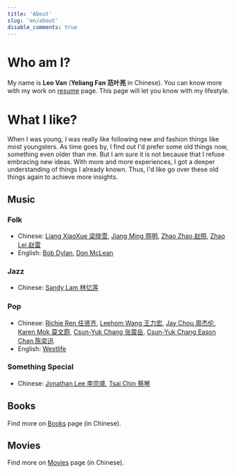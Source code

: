 ```yaml
---
title: 'About'
slug: 'en/about'
disable_comments: true
---
```


# Who am I?

My name is **Leo Van** (**Yeliang Fan 范叶亮** in Chinese). You can know more with my work on [resume](../resume/) page. This page will let you know with my lifestyle.

# What I like?

When I was young, I was really like following new and fashion things like most youngsters. As time goes by, I find out I'd prefer some old things now, something even older than me. But I am sure it is not because that I refuse embracing new ideas. With more and more experiences, I got a deeper understanding of things I already known. Thus, I'd like go over these old things again to achieve more insights.

## Music

### Folk

- Chinese: [Liang XiaoXue 梁晓雪](https://site.douban.com/kulu/), [Jiang Ming 蒋明](https://site.douban.com/jiangming/room/623845/), [Zhao Zhao 赵照](https://site.douban.com/zhaozhao/), [Zhao Lei 赵雷](https://site.douban.com/leizizhao/)
- English: [Bob Dylan](https://en.wikipedia.org/wiki/Bob_Dylan), [Don McLean](https://en.wikipedia.org/wiki/Don_McLean)

### Jazz

- Chinese: [Sandy Lam 林忆莲](https://en.wikipedia.org/wiki/Sandy_Lam)

### Pop

- Chinese: [Richie Ren 任贤齐](https://en.wikipedia.org/wiki/Richie_Jen), [Leehom Wang 王力宏](https://en.wikipedia.org/wiki/Wang_Leehom), [Jay Chou 周杰伦](https://en.wikipedia.org/wiki/Jay_Chou), [Karen Mok 莫文蔚](https://en.wikipedia.org/wiki/Karen_Mok), [Csun-Yuk Chang 张震岳](https://en.wikipedia.org/wiki/Chang_Chen-yue), [Csun-Yuk Chang Eason Chan 陈奕迅](https://en.wikipedia.org/wiki/Eason_Chan)
- English: [Westlife](https://en.wikipedia.org/wiki/Westlife)

### Something Special

- Chinese: [Jonathan Lee 李宗盛](https://en.wikipedia.org/wiki/Jonathan_Lee_(musician)), [Tsai Chin 蔡琴](https://en.wikipedia.org/wiki/Tsai_Chin_(singer))

## Books

Find more on [Books](/cn/books) page (in Chinese).

## Movies

Find more on [Movies](/cn/movies) page (in Chinese).
